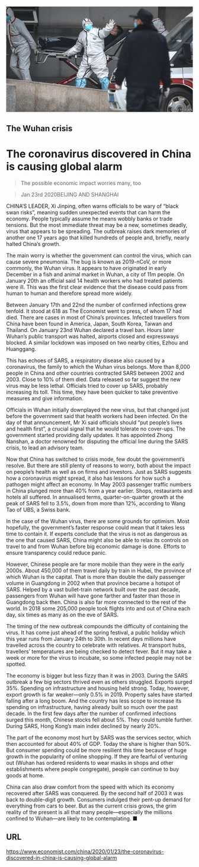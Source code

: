 ![](./images/20200125_CNP001_0.jpg)

## The Wuhan crisis

# The coronavirus discovered in China is causing global alarm

> The possible economic impact worries many, too

> Jan 23rd 2020BEIJING AND SHANGHAI

CHINA’S LEADER, Xi Jinping, often warns officials to be wary of “black swan risks”, meaning sudden unexpected events that can harm the economy. People typically assume he means wobbly banks or trade tensions. But the most immediate threat may be a new, sometimes deadly, virus that appears to be spreading. The outbreak raises dark memories of another one 17 years ago that killed hundreds of people and, briefly, nearly halted China’s growth.

The main worry is whether the government can control the virus, which can cause severe pneumonia. The bug is known as 2019-nCoV, or more commonly, the Wuhan virus. It appears to have originated in early December in a fish and animal market in Wuhan, a city of 11m people. On January 20th an official said 14 health workers who had treated patients were ill. This was the first clear evidence that the disease could pass from human to human and therefore spread more widely.

Between January 17th and 22nd the number of confirmed infections grew tenfold. It stood at 618 as The Economist went to press, of whom 17 had died. There are cases in most of China’s provinces. Infected travellers from China have been found in America, Japan, South Korea, Taiwan and Thailand. On January 23nd Wuhan declared a travel ban. Hours later Wuhan’s public transport was halted, airports closed and expressways blocked. A similar lockdown was imposed on two nearby cities, Ezhou and Huanggang.

This has echoes of SARS, a respiratory disease also caused by a coronavirus, the family to which the Wuhan virus belongs. More than 8,000 people in China and other countries contracted SARS between 2002 and 2003. Close to 10% of them died. Data released so far suggest the new virus may be less lethal. Officials tried to cover up SARS, probably increasing its toll. This time, they have been quicker to take preventive measures and give information.

Officials in Wuhan initially downplayed the new virus, but that changed just before the government said that health workers had been infected. On the day of that announcement, Mr Xi said officials should “put people’s lives and health first”, a crucial signal that he would tolerate no cover-ups. The government started providing daily updates. It has appointed Zhong Nanshan, a doctor renowned for disputing the official line during the SARS crisis, to lead an advisory team.

Now that China has switched to crisis mode, few doubt the government’s resolve. But there are still plenty of reasons to worry, both about the impact on people’s health as well as on firms and investors. Just as SARS suggests how a coronavirus might spread, it also has lessons for how such a pathogen might affect an economy. In May 2003 passenger traffic numbers in China plunged more than 40% from a year earlier. Shops, restaurants and hotels all suffered. In annualised terms, quarter-on-quarter growth at the peak of SARS fell to 3.5%, down from more than 12%, according to Wang Tao of UBS, a Swiss bank.

In the case of the Wuhan virus, there are some grounds for optimism. Most hopefully, the government’s faster response could mean that it takes less time to contain it. If experts conclude that the virus is not as dangerous as the one that caused SARS, China might also be able to relax its controls on travel to and from Wuhan before big economic damage is done. Efforts to ensure transparency could reduce panic.

However, Chinese people are far more mobile than they were in the early 2000s. About 450,000 of them travel daily by train in Hubei, the province of which Wuhan is the capital. That is more than double the daily passenger volume in Guangdong in 2002 when that province became a hotspot of SARS. Helped by a vast bullet-train network built over the past decade, passengers from Wuhan will have gone farther and faster than those in Guangdong back then. China is also far more connected to the rest of the world. In 2018 some 205,000 people took flights into and out of China each day, six times as many as on the eve of SARS.

The timing of the new outbreak compounds the difficulty of containing the virus. It has come just ahead of the spring festival, a public holiday which this year runs from January 24th to 30th. In recent days millions have travelled across the country to celebrate with relatives. At transport hubs, travellers’ temperatures are being checked to detect fever. But it may take a week or more for the virus to incubate, so some infected people may not be spotted.

The economy is bigger but less fizzy than it was in 2003. During the SARS outbreak a few big sectors thrived even as others struggled. Exports surged 35%. Spending on infrastructure and housing held strong. Today, however, export growth is far weaker—only 0.5% in 2019. Property sales have started falling after a long boom. And the country has less scope to increase its spending on infrastructure, having already built so much over the past decade. In the first few days after the number of confirmed infections surged this month, Chinese stocks fell about 5%. They could tumble further. During SARS, Hong Kong’s main index declined by nearly 20%.

The part of the economy most hurt by SARS was the services sector, which then accounted for about 40% of GDP. Today the share is higher than 50%. But consumer spending could be more resilient this time because of huge growth in the popularity of online shopping. If they are fearful of venturing out (Wuhan has ordered residents to wear masks in shops and other establishments where people congregate), people can continue to buy goods at home.

China can also draw comfort from the speed with which its economy recovered after SARS was conquered. By the second half of 2003 it was back to double-digit growth. Consumers indulged their pent-up demand for everything from cars to beer. But as the current crisis grows, the grim reality of the present is all that many people—especially the millions confined to Wuhan—are likely to be contemplating. ■

## URL

https://www.economist.com/china/2020/01/23/the-coronavirus-discovered-in-china-is-causing-global-alarm

